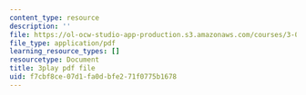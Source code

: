 ```yaml
---
content_type: resource
description: ''
file: https://ol-ocw-studio-app-production.s3.amazonaws.com/courses/3-091sc-introduction-to-solid-state-chemistry-fall-2010/f7cbf8ce07d1fa0dbfe271f0775b1678_NpBq_JnLKv8.pdf
file_type: application/pdf
learning_resource_types: []
resourcetype: Document
title: 3play pdf file
uid: f7cbf8ce-07d1-fa0d-bfe2-71f0775b1678
---
```

